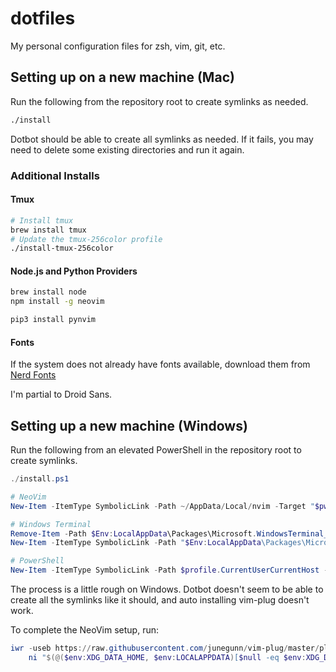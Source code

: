 # dotfiles

My personal configuration files for zsh, vim, git, etc.

## Setting up on a new machine (Mac)

Run the following from the repository root to create symlinks as needed.

```sh
./install
```

Dotbot should be able to create all symlinks as needed. If it fails, you may need to delete some existing directories and run it again.

### Additional Installs

#### Tmux

```bash
# Install tmux
brew install tmux
# Update the tmux-256color profile
./install-tmux-256color
```

#### Node.js and Python Providers

```bash
brew install node
npm install -g neovim
```

```bash
pip3 install pynvim
```

#### Fonts

If the system does not already have fonts available, download them from [Nerd Fonts](https://www.nerdfonts.com/font-downloads)

I'm partial to Droid Sans.

## Setting up a new machine (Windows)

Run the following from an elevated PowerShell in the repository root to create symlinks.

```PowerShell
./install.ps1

# NeoVim
New-Item -ItemType SymbolicLink -Path ~/AppData/Local/nvim -Target "$pwd/nvim"

# Windows Terminal
Remove-Item -Path $Env:LocalAppData\Packages\Microsoft.WindowsTerminal_8wekyb3d8bbwe\LocalState -Force -Recurse
New-Item -ItemType SymbolicLink -Path "$Env:LocalAppData\Packages\Microsoft.WindowsTerminal_8wekyb3d8bbwe\LocalState" -Target "${pwd}\WindowsTerminal"

# PowerShell
New-Item -ItemType SymbolicLink -Path $profile.CurrentUserCurrentHost -Target "$pwd/PowerShell/profile.ps1" -Force
```

The process is a little rough on Windows. Dotbot doesn't seem to be able to create all the symlinks like it should, and auto installing vim-plug doesn't work.

To complete the NeoVim setup, run:

```PowerShell
iwr -useb https://raw.githubusercontent.com/junegunn/vim-plug/master/plug.vim |`
    ni "$(@($env:XDG_DATA_HOME, $env:LOCALAPPDATA)[$null -eq $env:XDG_DATA_HOME])/nvim-data/site/autoload/plug.vim" -Force
```
